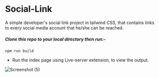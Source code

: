 # Social-Link
A simple developer's social link project in tailwind CSS, that contains links to every social media account that he/she can be reached.

##### Clone this repo to your local directory then run:-
```
npm run build

```
- Run the index page using Live-server extension, to view the output.



![Screenshot (5)](https://github.com/Marx-wrld/Social-Link/assets/105711066/72156c7f-f807-43d4-b26f-f4a86e93a66a)

